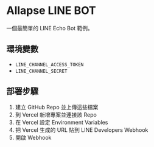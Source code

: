# Allapse LINE BOT

一個最簡單的 LINE Echo Bot 範例。

## 環境變數
- `LINE_CHANNEL_ACCESS_TOKEN`  
- `LINE_CHANNEL_SECRET`  

## 部署步驟
1. 建立 GitHub Repo 並上傳這些檔案
2. 到 Vercel 新增專案並連接該 Repo
3. 在 Vercel 設定 Environment Variables
4. 把 Vercel 生成的 URL 貼到 LINE Developers Webhook
5. 開啟 Webhook
